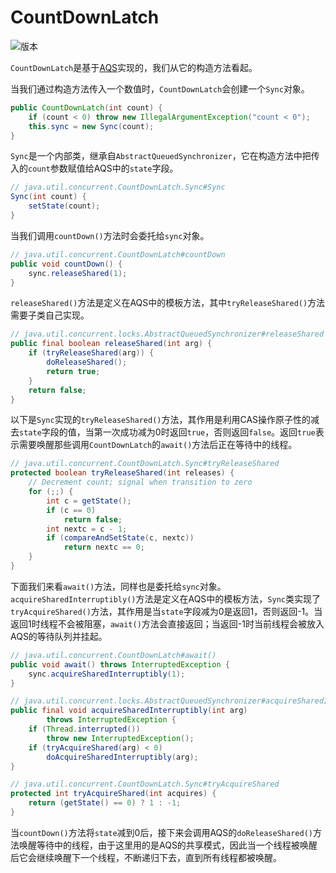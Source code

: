 # CountDownLatch

![版本](https://img.shields.io/badge/java-11-blue.svg)

`CountDownLatch`是基于[AQS](aqs.md)实现的，我们从它的构造方法看起。

当我们通过构造方法传入一个数值时，`CountDownLatch`会创建一个`Sync`对象。

```java
public CountDownLatch(int count) {
    if (count < 0) throw new IllegalArgumentException("count < 0");
    this.sync = new Sync(count);
}
```

`Sync`是一个内部类，继承自`AbstractQueuedSynchronizer`，它在构造方法中把传入的`count`参数赋值给AQS中的`state`字段。

```java
// java.util.concurrent.CountDownLatch.Sync#Sync
Sync(int count) {
    setState(count);
}
```

当我们调用`countDown()`方法时会委托给`sync`对象。

```java
// java.util.concurrent.CountDownLatch#countDown
public void countDown() {
    sync.releaseShared(1);
}
```

`releaseShared()`方法是定义在AQS中的模板方法，其中`tryReleaseShared()`方法需要子类自己实现。

```java
// java.util.concurrent.locks.AbstractQueuedSynchronizer#releaseShared
public final boolean releaseShared(int arg) {
    if (tryReleaseShared(arg)) {
        doReleaseShared();
        return true;
    }
    return false;
}
```

以下是`Sync`实现的`tryReleaseShared()`方法，其作用是利用CAS操作原子性的减去`state`字段的值，当第一次成功减为0时返回`true`，否则返回`false`。返回`true`表示需要唤醒那些调用`CountDownLatch`的`await()`方法后正在等待中的线程。

```java
// java.util.concurrent.CountDownLatch.Sync#tryReleaseShared
protected boolean tryReleaseShared(int releases) {
    // Decrement count; signal when transition to zero
    for (;;) {
        int c = getState();
        if (c == 0)
            return false;
        int nextc = c - 1;
        if (compareAndSetState(c, nextc))
            return nextc == 0;
    }
}
```

下面我们来看`await()`方法，同样也是委托给`sync`对象。`acquireSharedInterruptibly()`方法是定义在AQS中的模板方法，`Sync`类实现了`tryAcquireShared()`方法，其作用是当`state`字段减为0是返回1，否则返回-1。当返回1时线程不会被阻塞，`await()`方法会直接返回；当返回-1时当前线程会被放入AQS的等待队列并挂起。

```java
// java.util.concurrent.CountDownLatch#await()
public void await() throws InterruptedException {
    sync.acquireSharedInterruptibly(1);
}

// java.util.concurrent.locks.AbstractQueuedSynchronizer#acquireSharedInterruptibly
public final void acquireSharedInterruptibly(int arg)
        throws InterruptedException {
    if (Thread.interrupted())
        throw new InterruptedException();
    if (tryAcquireShared(arg) < 0)
        doAcquireSharedInterruptibly(arg);
}

// java.util.concurrent.CountDownLatch.Sync#tryAcquireShared
protected int tryAcquireShared(int acquires) {
    return (getState() == 0) ? 1 : -1;
}
```

当`countDown()`方法将`state`减到0后，接下来会调用AQS的`doReleaseShared()`方法唤醒等待中的线程，由于这里用的是AQS的共享模式，因此当一个线程被唤醒后它会继续唤醒下一个线程，不断递归下去，直到所有线程都被唤醒。
